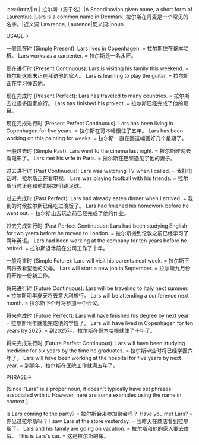 lars:/lɑːrz/| n.| 拉尔斯（男子名）|A Scandinavian given name, a short form of Laurentius.|Lars is a common name in Denmark. 拉尔斯在丹麦是一个常见的名字。|近义词:Lawrence, Laurence|反义词:|noun


USAGE->

一般现在时 (Simple Present):
Lars lives in Copenhagen. = 拉尔斯住在哥本哈根。
Lars works as a carpenter. = 拉尔斯是一名木匠。

现在进行时 (Present Continuous):
Lars is visiting his family this weekend. = 拉尔斯这周末正在拜访他的家人。
Lars is learning to play the guitar. = 拉尔斯正在学习弹吉他。

现在完成时 (Present Perfect):
Lars has traveled to many countries. = 拉尔斯去过很多国家旅行。
Lars has finished his project. = 拉尔斯已经完成了他的项目。

现在完成进行时 (Present Perfect Continuous):
Lars has been living in Copenhagen for five years. = 拉尔斯在哥本哈根住了五年。
Lars has been working on this painting for weeks. = 拉尔斯一直在画这幅画好几个星期了。

一般过去时 (Simple Past):
Lars went to the cinema last night. = 拉尔斯昨晚去看电影了。
Lars met his wife in Paris. = 拉尔斯在巴黎遇见了他的妻子。

过去进行时 (Past Continuous):
Lars was watching TV when I called. = 我打电话时，拉尔斯正在看电视。
Lars was playing football with his friends. = 拉尔斯当时正在和他的朋友们踢足球。

过去完成时 (Past Perfect):
Lars had already eaten dinner when I arrived. = 我到的时候拉尔斯已经吃过晚饭了。
Lars had finished his homework before he went out. = 拉尔斯出去玩之前已经完成了他的作业。

过去完成进行时 (Past Perfect Continuous):
Lars had been studying English for two years before he moved to London. = 拉尔斯搬到伦敦之前已经学习了两年英语。
Lars had been working at the company for ten years before he retired. = 拉尔斯退休前在公司工作了十年。

一般将来时 (Simple Future):
Lars will visit his parents next week. = 拉尔斯下周将去看望他的父母。
Lars will start a new job in September. = 拉尔斯九月份将开始一份新工作。

将来进行时 (Future Continuous):
Lars will be traveling to Italy next summer. = 拉尔斯明年夏天将去意大利旅行。
Lars will be attending a conference next month. = 拉尔斯下个月将参加一个会议。

将来完成时 (Future Perfect):
Lars will have finished his degree by next year. = 拉尔斯明年就能完成他的学位了。
Lars will have lived in Copenhagen for ten years by 2025. = 到2025年，拉尔斯在哥本哈根就住了十年了。

将来完成进行时 (Future Perfect Continuous):
Lars will have been studying medicine for six years by the time he graduates. = 拉尔斯毕业时将已经学医六年了。
Lars will have been working at the hospital for five years by next year. = 到明年，拉尔斯在医院工作就满五年了。



PHRASE->

(Since "Lars" is a proper noun, it doesn't typically have set phrases associated with it.  However, here are some examples using the name in context.)

Is Lars coming to the party? = 拉尔斯会来参加聚会吗？
Have you met Lars? = 你见过拉尔斯吗？
I saw Lars at the store yesterday. = 我昨天在商店看到拉尔斯了。
Lars and his family are going on vacation. = 拉尔斯和他的家人要去度假。
This is Lars's car. = 这是拉尔斯的车。
